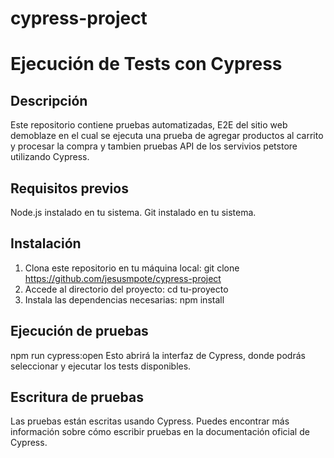 # cypress-project
# Ejecución de Tests con Cypress
## Descripción
Este repositorio contiene pruebas automatizadas, E2E del sitio web demoblaze en el cual se ejecuta una prueba de agregar productos al carrito y procesar la compra y tambien pruebas API de los servivios petstore utilizando Cypress.

## Requisitos previos
Node.js instalado en tu sistema.
Git instalado en tu sistema.

## Instalación
1. Clona este repositorio en tu máquina local:
    git clone https://github.com/jesusmpote/cypress-project
2. Accede al directorio del proyecto:
    cd tu-proyecto
3. Instala las dependencias necesarias:
    npm install

## Ejecución de pruebas
npm run cypress:open
Esto abrirá la interfaz de Cypress, donde podrás seleccionar y ejecutar los tests disponibles.

## Escritura de pruebas
Las pruebas están escritas usando Cypress. Puedes encontrar más información sobre cómo escribir pruebas en la documentación oficial de Cypress.

